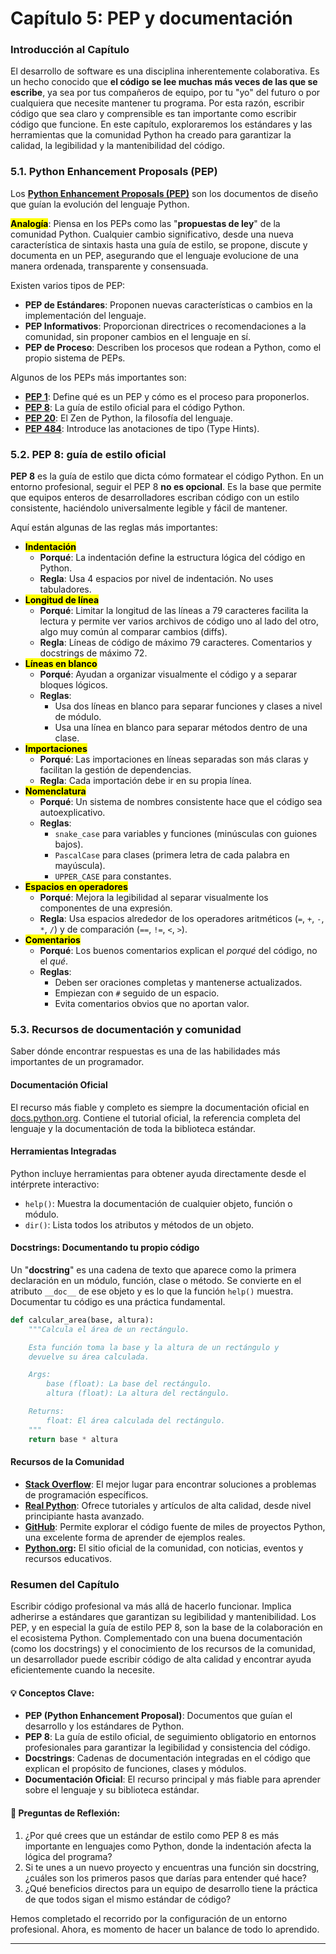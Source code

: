 # Capítulo 5: PEP y documentación

### Introducción al Capítulo

El desarrollo de software es una disciplina inherentemente colaborativa. Es un hecho conocido que **el código se lee muchas más veces de las que se escribe**, ya sea por tus compañeros de equipo, por tu "yo" del futuro o por cualquiera que necesite mantener tu programa. Por esta razón, escribir código que sea claro y comprensible es tan importante como escribir código que funcione. En este capítulo, exploraremos los estándares y las herramientas que la comunidad Python ha creado para garantizar la calidad, la legibilidad y la mantenibilidad del código.

### **5.1. Python Enhancement Proposals (PEP)**

Los [**Python Enhancement Proposals (PEP)**](https://peps.python.org/) son los documentos de diseño que guían la evolución del lenguaje Python.

<mark style="background-color:yellow;">**Analogía**</mark>: Piensa en los PEPs como las "**propuestas de ley**" de la comunidad Python. Cualquier cambio significativo, desde una nueva característica de sintaxis hasta una guía de estilo, se propone, discute y documenta en un PEP, asegurando que el lenguaje evolucione de una manera ordenada, transparente y consensuada.

Existen varios tipos de PEP:

* **PEP de Estándares**: Proponen nuevas características o cambios en la implementación del lenguaje.
* **PEP Informativos**: Proporcionan directrices o recomendaciones a la comunidad, sin proponer cambios en el lenguaje en sí.
* **PEP de Proceso**: Describen los procesos que rodean a Python, como el propio sistema de PEPs.

Algunos de los PEPs más importantes son:

* [**PEP 1**](https://peps.python.org/pep-0001/): Define qué es un PEP y cómo es el proceso para proponerlos.
* [**PEP 8**](https://peps.python.org/pep-0008/): La guía de estilo oficial para el código Python.
* [**PEP 20**](https://peps.python.org/pep-0020/): El Zen de Python, la filosofía del lenguaje.
* [**PEP 484**](https://peps.python.org/pep-0484/): Introduce las anotaciones de tipo (Type Hints).

### **5.2. PEP 8: guía de estilo oficial**

**PEP 8** es la guía de estilo que dicta cómo formatear el código Python. En un entorno profesional, seguir el PEP 8 **no es opcional**. Es la base que permite que equipos enteros de desarrolladores escriban código con un estilo consistente, haciéndolo universalmente legible y fácil de mantener.

Aquí están algunas de las reglas más importantes:

* <mark style="background-color:$primary;">**Indentación**</mark>
  * **Porqué**: La indentación define la estructura lógica del código en Python.
  * **Regla**: Usa 4 espacios por nivel de indentación. No uses tabuladores.
* <mark style="background-color:$primary;">**Longitud de línea**</mark>
  * **Porqué**: Limitar la longitud de las líneas a 79 caracteres facilita la lectura y permite ver varios archivos de código uno al lado del otro, algo muy común al comparar cambios (diffs).
  * **Regla**: Líneas de código de máximo 79 caracteres. Comentarios y docstrings de máximo 72.
* <mark style="background-color:$primary;">**Líneas en blanco**</mark>
  * **Porqué**: Ayudan a organizar visualmente el código y a separar bloques lógicos.
  * **Reglas**:
    * Usa dos líneas en blanco para separar funciones y clases a nivel de módulo.
    * Usa una línea en blanco para separar métodos dentro de una clase.
* <mark style="background-color:$primary;">**Importaciones**</mark>
  * **Porqué**: Las importaciones en líneas separadas son más claras y facilitan la gestión de dependencias.
  * **Regla**: Cada importación debe ir en su propia línea.
* <mark style="background-color:$primary;">**Nomenclatura**</mark>
  * **Porqué**: Un sistema de nombres consistente hace que el código sea autoexplicativo.
  * **Reglas**:
    * `snake_case` para variables y funciones (minúsculas con guiones bajos).
    * `PascalCase` para clases (primera letra de cada palabra en mayúscula).
    * `UPPER_CASE` para constantes.
* <mark style="background-color:$primary;">**Espacios en operadores**</mark>
  * **Porqué**: Mejora la legibilidad al separar visualmente los componentes de una expresión.
  * **Regla**: Usa espacios alrededor de los operadores aritméticos (`=`, `+`, `-`, `*`, `/`) y de comparación (`==`, `!=`, `<`, `>`).
* <mark style="background-color:$primary;">**Comentarios**</mark>
  * **Porqué**: Los buenos comentarios explican el _porqué_ del código, no el _qué_.
  * **Reglas**:
    * Deben ser oraciones completas y mantenerse actualizados.
    * Empiezan con `#` seguido de un espacio.
    * Evita comentarios obvios que no aportan valor.

### **5.3. Recursos de documentación y comunidad**

Saber dónde encontrar respuestas es una de las habilidades más importantes de un programador.

#### Documentación Oficial&#x20;

El recurso más fiable y completo es siempre la documentación oficial en [docs.python.org](https://docs.python.org/). Contiene el tutorial oficial, la referencia completa del lenguaje y la documentación de toda la biblioteca estándar.

#### Herramientas Integradas&#x20;

Python incluye herramientas para obtener ayuda directamente desde el intérprete interactivo:

* `help()`: Muestra la documentación de cualquier objeto, función o módulo.
* `dir()`: Lista todos los atributos y métodos de un objeto.

#### Docstrings: Documentando tu propio código&#x20;

Un "**docstring**" es una cadena de texto que aparece como la primera declaración en un módulo, función, clase o método. Se convierte en el atributo `__doc__` de ese objeto y es lo que la función `help()` muestra. Documentar tu código es una práctica fundamental.

```python
def calcular_area(base, altura):
    """Calcula el área de un rectángulo.

    Esta función toma la base y la altura de un rectángulo y
    devuelve su área calculada.

    Args:
        base (float): La base del rectángulo.
        altura (float): La altura del rectángulo.

    Returns:
        float: El área calculada del rectángulo.
    """
    return base * altura
```

#### Recursos de la Comunidad

* [**Stack Overflow**](https://stackoverflow.com/questions/tagged/python): El mejor lugar para encontrar soluciones a problemas de programación específicos.
* [**Real Python**](https://realpython.com/): Ofrece tutoriales y artículos de alta calidad, desde nivel principiante hasta avanzado.
* [**GitHub**](https://github.com/topics/python): Permite explorar el código fuente de miles de proyectos Python, una excelente forma de aprender de ejemplos reales.
* [**Python.org**](https://www.python.org/)**:** El sitio oficial de la comunidad, con noticias, eventos y recursos educativos.

### Resumen del Capítulo

Escribir código profesional va más allá de hacerlo funcionar. Implica adherirse a estándares que garantizan su legibilidad y mantenibilidad. Los PEP, y en especial la guía de estilo PEP 8, son la base de la colaboración en el ecosistema Python. Complementado con una buena documentación (como los docstrings) y el conocimiento de los recursos de la comunidad, un desarrollador puede escribir código de alta calidad y encontrar ayuda eficientemente cuando la necesite.

#### 💡 Conceptos Clave:

* **PEP (Python Enhancement Proposal)**: Documentos que guían el desarrollo y los estándares de Python.
* **PEP 8**: La guía de estilo oficial, de seguimiento obligatorio en entornos profesionales para garantizar la legibilidad y consistencia del código.
* **Docstrings**: Cadenas de documentación integradas en el código que explican el propósito de funciones, clases y módulos.
* **Documentación Oficial**: El recurso principal y más fiable para aprender sobre el lenguaje y su biblioteca estándar.

#### 🤔 Preguntas de Reflexión:

1. ¿Por qué crees que un estándar de estilo como PEP 8 es más importante en lenguajes como Python, donde la indentación afecta la lógica del programa?
2. Si te unes a un nuevo proyecto y encuentras una función sin docstring, ¿cuáles son los primeros pasos que darías para entender qué hace?
3. ¿Qué beneficios directos para un equipo de desarrollo tiene la práctica de que todos sigan el mismo estándar de código?

Hemos completado el recorrido por la configuración de un entorno profesional. Ahora, es momento de hacer un balance de todo lo aprendido.

***
